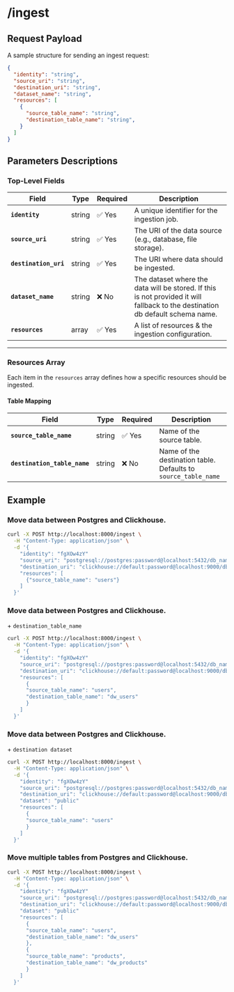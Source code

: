 # /ingest



## Request Payload
A sample structure for sending an ingest request:

```json
{
  "identity": "string",
  "source_uri": "string",
  "destination_uri": "string",
  "dataset_name": "string",
  "resources": [
    {
      "source_table_name": "string",
      "destination_table_name": "string",
    }
  ]
}
```

## Parameters Descriptions


### **Top-Level Fields**
| Field                 | Type     | Required | Description |
|----------------------|---------|----------|-------------|
| **`identity`**       | string  | ✅ Yes   | A unique identifier for the ingestion job. |
| **`source_uri`**     | string  | ✅ Yes   | The URI of the data source (e.g., database, file storage). |
| **`destination_uri`**| string  | ✅ Yes   | The URI where data should be ingested. |
| **`dataset_name`**   | string  | ❌ No   | The dataset where the data will be stored. If this is not provided it will fallback to the destination db default schema name.|
| **`resources`**      | array   | ✅ Yes   | A list of resources & the ingestion configuration. |

---

### **Resources Array**
Each item in the `resources` array defines how a specific resources should be ingested.

#### **Table Mapping**
| Field                    | Type    | Required | Description |
|--------------------------|---------|----------|-------------|
| **`source_table_name`**  | string  | ✅ Yes   | Name of the source table. |
| **`destination_table_name`** | string  | ❌ No   | Name of the destination table. Defaults to `source_table_name` |

## Example 
### Move data between Postgres and Clickhouse.
```sh
curl -X POST http://localhost:8000/ingest \
  -H "Content-Type: application/json" \
  -d '{
    "identity": "fgXOw4zY"
    "source_uri": "postgresql://postgres:password@localhost:5432/db_name",
    "destination_uri": "clickhouse://default:password@localhost:9000/db_name?http_port=8123&secure=0",
    "resources": [
      {"source_table_name": "users"}
    ]
  }'
```

### Move data between Postgres and Clickhouse.
\+ `destination_table_name`
```sh
curl -X POST http://localhost:8000/ingest \
  -H "Content-Type: application/json" \
  -d '{
    "identity": "fgXOw4zY"
    "source_uri": "postgresql://postgres:password@localhost:5432/db_name",
    "destination_uri": "clickhouse://default:password@localhost:9000/db_name?http_port=8123&secure=0",
    "resources": [
      {
      "source_table_name": "users",
      "destination_table_name": "dw_users"
      }
    ]
  }'
```

### Move data between Postgres and Clickhouse.
\+ `destination dataset`
```sh
curl -X POST http://localhost:8000/ingest \
  -H "Content-Type: application/json" \
  -d '{
    "identity": "fgXOw4zY"
    "source_uri": "postgresql://postgres:password@localhost:5432/db_name",
    "destination_uri": "clickhouse://default:password@localhost:9000/db_name?http_port=8123&secure=0",
    "dataset": "public"
    "resources": [
      {
      "source_table_name": "users"      
      }
    ]
  }'
```

### Move multiple tables from Postgres and Clickhouse.

```sh
curl -X POST http://localhost:8000/ingest \
  -H "Content-Type: application/json" \
  -d '{
    "identity": "fgXOw4zY"
    "source_uri": "postgresql://postgres:password@localhost:5432/db_name",
    "destination_uri": "clickhouse://default:password@localhost:9000/db_name?http_port=8123&secure=0",
    "dataset": "public"
    "resources": [
      {
      "source_table_name": "users",
      "destination_table_name": "dw_users"      
      },
      {
      "source_table_name": "products",
      "destination_table_name": "dw_products"      
      }
    ]
  }'
```